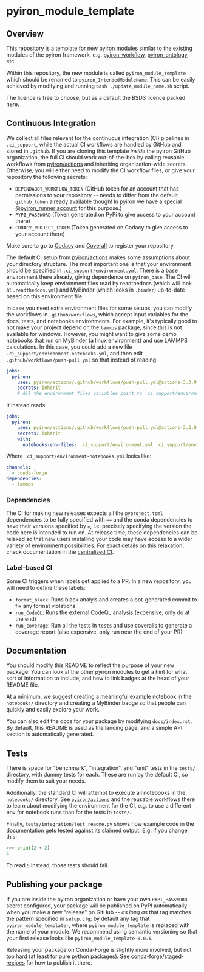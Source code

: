 # pyiron_module_template

## Overview

This repository is a template for new pyiron modules similar to the existing modules of the 
pyiron framework, e.g. 
[pyiron_workflow](https://github.com/pyiron/pyiron_workflow),
[pyiron_ontology](https://github.com/pyiron/pyiron_ontology),
etc.

Within this repository, the new module is called `pyiron_module_template` which should be renamed to `pyiron_IntendedModuleName`. 
This can be easily achieved by modifying and running `bash ./update_module_name.sh` script.

The licence is free to choose, but as a default the BSD3 licence packed here.

## Continuous Integration

We collect all files relevant for the continuous integration (CI) pipelines in `.ci_support`, 
while the actual CI workflows are handled by GitHub and stored in `.github`.
If you are cloning this template *inside* the pyiron GitHub organization, the full CI should work out-of-the-box by calling reusable workflows from [pyiron/actions](github.com/pyiron/actions) and inheriting organization-wide secrets.
Otherwise, you will either need to modify the CI workflow files, or give your repository the following secrets:
- `DEPENDABOT_WORKFLOW_TOKEN` (GitHub token for an account that has permissions to your repository -- needs to differ from the default `github_token` already available though! In pyiron we have a special [@pyiron_runner account](https://github.com/pyiron-runner) for this purpose.)
- `PYPI_PASSWORD` (Token generated on PyPi to give access to your account there)
- `CODACY_PROJECT_TOKEN` (Token generated on Codacy to give access to your account there)

Make sure to go to [Codacy](https://www.codacy.com) and [Coverall](https://coveralls.io) to register your repository.

The default CI setup from [pyiron/actions](github.com/pyiron/actions) makes some assumptions about your directory structure.
The most important one is that your environment should be specified in `.ci_support/environment.yml`.
There is a base environment there already, giving dependence on `pyiron_base`.
The CI will automatically keep environment files read by readthedocs (which will look at `.readthedocs.yml`) and MyBinder (which looks in `.binder`) up-to-date based on this environment file.

In case you need extra environment files for some setups, you can modify the workflows in `.github/workflows`, which accept input variables for the docs, tests, and notebooks environments.
For example, it's typically good to not make your project depend on the `lammps` package, since this is not available for windows.
However, you might want to give some demo notebooks that run on MyBinder (a linux environment) and use LAMMPS calculations.
In this case, you could add a new file `.ci_support/environment-notebooks.yml`, and then edit `.github/workflows/push-pull.yml` so that instead of reading 

```yaml
jobs:
  pyiron:
    uses: pyiron/actions/.github/workflows/push-pull.yml@actions-3.3.0
    secrets: inherit
    # All the environment files variables point to .ci_support/environment.yml by default
```

It instead reads

```yaml
jobs:
  pyiron:
    uses: pyiron/actions/.github/workflows/push-pull.yml@actions-3.3.0
    secrets: inherit
    with:
      notebooks-env-files: .ci_support/environment.yml .ci_support/environment-notebooks.yml
```

Where `.ci_support/environment-notebooks.yml` looks like:

```yaml
channels:
  - conda-forge
dependencies:
  - lammps
```

### Dependencies

The CI for making new releases expects all the `pyproject.toml` dependencies to be fully specified with `==` and the conda dependencies to have their versions specified by `=`, i.e. precisely specifying the version the code here is intended to run on.
At release time, these dependencies can be relaxed so that new users installing your code may have access to a wider variety of environment possibilities.
For exact details on this relaxation, check documentation in the [centralized CI](https://github.com/pyiron/actions).

### Label-based CI

Some CI triggers when labels get applied to a PR. 
In a new repository, you will need to define these labels:
- `format_black`: Runs black analyis and creates a bot-generated commit to fix any format violations
- `run_CodeQL`: Runs the external CodeQL analysis (expensive, only do at the end)
- `run_coverage`: Run all the tests in `tests` and use coveralls to generate a coverage report (also expensive, only run near the end of your PR)

## Documentation

You should modify this README to reflect the purpose of your new package.
You can look at the other pyiron modules to get a hint for what sort of information to include, and how to link badges at the head of your README file.

At a minimum, we suggest creating a meaningful example notebook in the `notebooks/` directory and creating a MyBinder badge so that people can quickly and easily explore your work.

You can also edit the docs for your package by modifying `docs/index.rst`.
By default, this README is used as the landing page, and a simple API section is automatically generated.

## Tests

There is space for "benchmark", "integration", and "unit" tests in the `tests/` directory, with dummy tests for each.
These are run by the default CI, so modify them to suit your needs.

Additionally, the standard CI will attempt to execute all notebooks in the `notebooks/` directory.
See [`pyiron/actions`](https://github.com/pyiron/actions) and the reusable workflows there to learn about modifying the environment for the CI, e.g. to use a different env for notebook runs than for the tests in `tests/`.

Finally, `tests/integration/test_readme.py` shows how example code in the documentation gets tested against its claimed output.
E.g. if you change this:

```python
>>> print(2 + 2)
4

```

To read `5` instead, those tests should fail.

## Publishing your package

If you are inside the pyiron organization or have your own `PYPI_PASSWORD` secret configured, your package will be published on PyPI automatically when you make a new "release" on GitHub -- *as long as* that tag matches the pattern specified in `setup.cfg`; by default any tag that `pyiron_module_template-`, where `pyiron_module_template` is replaced with the name of your module. We recommend using semantic versioning so that your first release looks like `pyiron_module_template-0.0.1`.

Releasing your package on Conda-Forge is slightly more involved, but not too hard (at least for pure python packages).
See [conda-forge/staged-recipes](https://github.com/conda-forge/staged-recipes) for how to publish it there.
